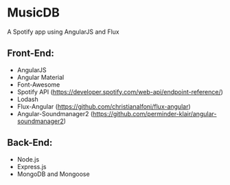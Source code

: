 # MusicDB

A Spotify app using AngularJS and Flux

## Front-End:
- AngularJS
- Angular Material
- Font-Awesome
- Spotify API (https://developer.spotify.com/web-api/endpoint-reference/)
- Lodash
- Flux-Angular (https://github.com/christianalfoni/flux-angular)
- Angular-Soundmanager2 (https://github.com/perminder-klair/angular-soundmanager2)

## Back-End:
- Node.js
- Express.js
- MongoDB and Mongoose